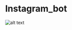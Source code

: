 # Instagram_bot
![alt text](https://github.com/[shagun0915]/[Instagram_bot]/blob/[master]/cover.jpg?raw=true)
